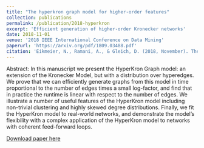 ```yaml
---
title: "The hyperkron graph model for higher-order features"
collection: publications
permalink: /publication/2018-hyperkron
excerpt: 'Efficient generation of higher-order Kronecker networks'
date: 2018-11-01
venue: '2018 IEEE International Conference on Data Mining'
paperurl: 'https://arxiv.org/pdf/1809.03488.pdf'
citation: 'Eikmeier, N., Ramani, A., & Gleich, D. (2018, November). The hyperkron graph model for higher-order features. In 2018 IEEE International Conference on Data Mining (ICDM) (pp. 941-946). IEEE.'
---
```

Abstract: In this manuscript we present the HyperKron Graph model: an extension of the Kronecker Model, but with a distribution over hyperedges. We prove that we can efficiently generate graphs from this model in time proportional to the number of edges times a small log-factor, and find that in practice the runtime is linear with respect to the number of edges. We illustrate a number of useful features of the HyperKron model including non-trivial clustering and highly skewed degree distributions. Finally, we fit the HyperKron model to real-world networks, and demonstrate the model’s flexibility with a complex application of the HyperKron model to networks with coherent feed-forward loops.

[Download paper here](http://academicpages.github.io/files/2018-hyperkron.pdf)
